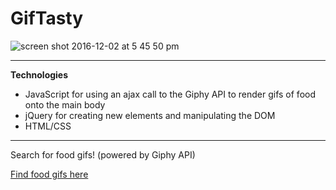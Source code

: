# GifTasty

![screen shot 2016-12-02 at 5 45 50 pm](https://cloud.githubusercontent.com/assets/19538076/20861080/f83e6c20-b93b-11e6-9248-9298e3d94063.PNG)


----------
**Technologies**

 - JavaScript for using an ajax call to the Giphy API to render gifs of food onto the main body
 - jQuery for creating new elements and manipulating the DOM
 - HTML/CSS

----------
Search for food gifs! (powered by Giphy API)

[Find food gifs here](https://giftasty-mhmm.herokuapp.com/)






